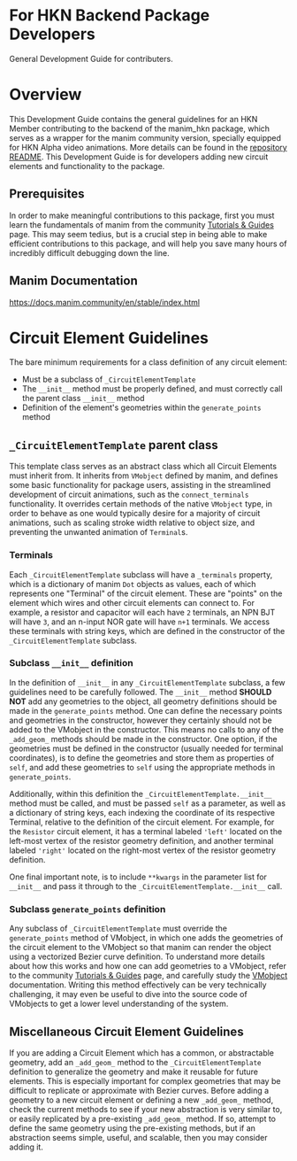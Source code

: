 For HKN Backend Package Developers
==================================
General Development Guide for contributers.
# Overview
This Development Guide contains the general guidelines for an HKN Member contributing to the backend of the manim_hkn package, which serves as a wrapper for the manim community version, specially equipped for HKN Alpha video animations. More details can be found in the [repository README](https://github.com/hkn-alpha/manim/blob/main/README.md). This Development Guide is for developers adding new circuit elements and functionality to the package.
## Prerequisites
In order to make meaningful contributions to this package, first you must learn the fundamentals of manim from the community [Tutorials & Guides](https://docs.manim.community/en/stable/tutorials_guides.html) page. This may seem tedius, but is a crucial step in being able to make efficient contributions to this package, and will help you save many hours of incredibly difficult debugging down the line.
## Manim Documentation
https://docs.manim.community/en/stable/index.html
# Circuit Element Guidelines
The bare minimum requirements for a class definition of any circuit element:
- Must be a subclass of `_CircuitElementTemplate`
- The `__init__` method must be properly defined, and must correctly call the parent class `__init__` method
- Definition of the element's geometries within the `generate_points` method
## `_CircuitElementTemplate` parent class
This template class serves as an abstract class which all Circuit Elements must inherit from. It inherits from `VMobject` defined by manim, and defines some basic functionality for package users, assisting in the streamlined development of circuit animations, such as the `connect_terminals` functionality. It overrides certain methods of the native `VMobject` type, in order to behave as one would typically desire for a majority of circuit animations, such as scaling stroke width relative to object size, and preventing the unwanted animation of `Terminal`s.
### Terminals
Each `_CircuitElementTemplate` subclass will have a `_terminals` property, which is a dictionary of manim `Dot` objects as values, each of which represents one "Terminal" of the circuit element. These are "points" on the element which wires and other circuit elements can connect to. For example, a resistor and capacitor will each have `2` terminals, an NPN BJT will have `3`, and an n-input NOR gate will have `n+1` terminals. We access these terminals with string keys, which are defined in the constructor of the `_CircuitElementTemplate` subclass.
### Subclass `__init__` definition
In the definition of `__init__` in any `_CircuitElementTemplate` subclass, a few guidelines need to be carefully followed. The `__init__` method **SHOULD NOT** add any geometries to the object, all geometry definitions should be made in the `generate_points` method. One can define the necessary points and geometries in the constructor, however they certainly should not be added to the VMobject in the constructor. This means no calls to any of the `_add_geom_` methods should be made in the constructor. One option, if the geometries must be defined in the constructor (usually needed for terminal coordinates), is to define the geometries and store them as properties of `self`, and add these geometries to `self` using the appropriate methods in `generate_points`.

Additionally, within this definition the `_CircuitElementTemplate.__init__` method must be called, and must be passed `self` as a parameter, as well as a dictionary of string keys, each indexing the coordinate of its respective Terminal, relative to the definition of the circuit element. For example, for the `Resistor` circuit element, it has a terminal labeled `'left'` located on the left-most vertex of the resistor geometry definition, and another terminal labeled `'right'` located on the right-most vertex of the resistor geometry definition. 

One final important note, is to include `**kwargs` in the parameter list for `__init__` and pass it through to the `_CircuitElementTemplate.__init__` call.
### Subclass `generate_points` definition
Any subclass of `_CircuitElementTemplate` must override the `generate_points` method of VMobject, in which one adds the geometries of the circuit element to the VMobject so that manim can render the object using a vectorized Bezier curve definition. To understand more details about how this works and how one can add geometries to a VMobject, refer to the community [Tutorials & Guides](https://docs.manim.community/en/stable/tutorials_guides.html) page, and carefully study the [VMobject](https://docs.manim.community/en/stable/reference/manim.mobject.types.vectorized_mobject.VMobject.html#manim.mobject.types.vectorized_mobject.VMobject) documentation. Writing this method effectively can be very technically challenging, it may even be useful to dive into the source code of VMobjects to get a lower level understanding of the system.
## Miscellaneous Circuit Element Guidelines
If you are adding a Circuit Element which has a common, or abstractable geometry, add an `_add_geom_` method to the `_CircuitElementTemplate` definition to generalize the geometry and make it reusable for future elements. This is especially important for complex geometries that may be difficult to replicate or approximate with Bezier curves. Before adding a geometry to a new circuit element or defining a new `_add_geom_` method, check the current methods to see if your new abstraction is very similar to, or easily replicated by a pre-existing `_add_geom_` method. If so, attempt to define the same geometry using the pre-existing methods, but if an abstraction seems simple, useful, and scalable, then you may consider adding it.